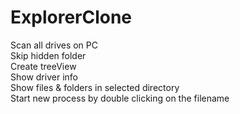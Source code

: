 # ExplorerClone

Scan all drives on PC<br/>
Skip hidden folder<br/>
Create treeView<br/>
Show driver info<br/>
Show files & folders in selected directory<br/>
Start new process by double clicking on the filename<br/>